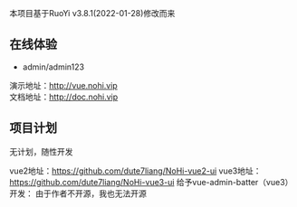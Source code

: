 本项目基于RuoYi v3.8.1(2022-01-28)修改而来

## 在线体验

- admin/admin123

演示地址：http://vue.nohi.vip  
文档地址：http://doc.nohi.vip

## 项目计划

无计划，随性开发

vue2地址：https://github.com/dute7liang/NoHi-vue2-ui
vue3地址：https://github.com/dute7liang/NoHi-vue3-ui
给予vue-admin-batter（vue3）开发： 由于作者不开源，我也无法开源

